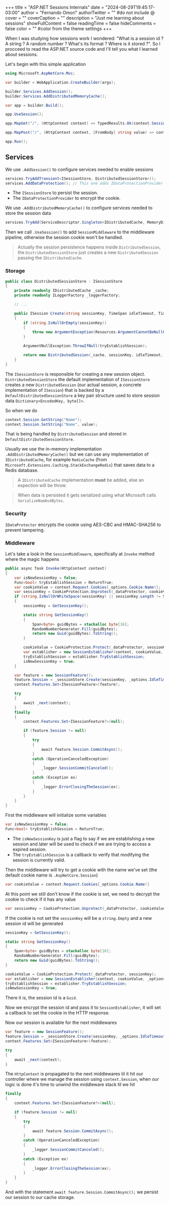 +++
title = "ASP.NET Sessions Internals"
date = "2024-08-29T19:45:17-03:00"
author = "Fernando Omori"
authorTwitter = "" #do not include @
cover = ""
coverCaption = ""
description = "Just me learning about sessions"
showFullContent = false
readingTime = false
hideComments = false
color = "" #color from the theme settings
+++

When I was studying how sessions work I wondered: "What is a session id ? A string ? A random number ? What's its format ? Where is it stored ?".
So I procceed to read the ASP.NET source code and I'll tell you what I learned about sessions.

Let's begin with this simple application

```csharp
using Microsoft.AspNetCore.Mvc;

var builder = WebApplication.CreateBuilder(args);

builder.Services.AddSession();
builder.Services.AddDistributedMemoryCache();

var app = builder.Build();

app.UseSession();

app.MapGet("/", (HttpContext context) => TypedResults.Ok(context.Session.GetString("Name")));

app.MapPost("/", (HttpContext context, [FromBody] string value) => context.Session.SetString("Name", value));

app.Run();
```

## Services

We use `.AddSession()` to configure services needed to enable sessions

```csharp
services.TryAddTransient<ISessionStore, DistributedSessionStore>();
services.AddDataProtection(); // This one adds IDataProtectionProvider to the DI container
```

- The `ISessionStore` to persist the session.
- The `IDataProtectionProvider` to encrypt the cookie.

We use `.AddDistributedMemoryCache()` to configure services needed to store the session data

```csharp
services.TryAdd(ServiceDescriptor.Singleton<IDistributedCache, MemoryDistributedCache>());
```

Then we call `.UseSession()` to add `SessionMiddleware` to the middleware pipeline, otherwise the session cookie won't be handled.

> Actually the session persistence happens inside `DistributedSession`, the `DistributedSessionStore` just creates a new `DistributedSession` passing the `IDistributedCache`.

### Storage

```csharp
public class DistributedSessionStore : ISessionStore
{
    private readonly IDistributedCache _cache;
    private readonly ILoggerFactory _loggerFactory;

    // ...

    public ISession Create(string sessionKey, TimeSpan idleTimeout, TimeSpan ioTimeout, Func<bool> tryEstablishSession, bool isNewSessionKey)
    {
        if (string.IsNullOrEmpty(sessionKey))
        {
            throw new ArgumentException(Resources.ArgumentCannotBeNullOrEmpty, nameof(sessionKey));
        }

        ArgumentNullException.ThrowIfNull(tryEstablishSession);

        return new DistributedSession(_cache, sessionKey, idleTimeout, ioTimeout, tryEstablishSession, _loggerFactory, isNewSessionKey);
    }
}
```

The `ISessionStore` is responsible for creating a new session object. `DistributedSessionStore` the default implementation of `ISessionStore` creates a new `DistributedSession` (our actual session, a concrete implementation of `ISession`) that is backed by a `DefaultDistributedSessionStore` a key pair structure used to store session data `Dictionary<EncodedKey, byte[]>`.

So when we do

```csharp
context.Session.GetString("Name");
context.Session.SetString("Name", value);
```

That is being handled by `DistributedSession` and stored in `DefaultDistributedSessionStore`.

Usually we use the in-memory implementation `.AddDistributedMemoryCache()` but we can use any implementation of `IDistributedCache`, for example `RedisCache` (from `Microsoft.Extensions.Caching.StackExchangeRedis`) that saves data to a Redis database.

> A `IDistributedCache` implementation **must** be added, else an expection will be throw.

> When data is persisted it gets serialized using what Microsoft calls `SerializeNumAs4Bytes`.

### Security

`IDataProtector` encrypts the cookie using AES-CBC and HMAC-SHA256 to prevent tampering.

### Middleware

Let's take a look in the `SessionMiddleware`, specifically at `Invoke` method where the magic happens

```csharp
public async Task Invoke(HttpContext context)
{
    var isNewSessionKey = false;
    Func<bool> tryEstablishSession = ReturnTrue;
    var cookieValue = context.Request.Cookies[_options.Cookie.Name!];
    var sessionKey = CookieProtection.Unprotect(_dataProtector, cookieValue, _logger);
    if (string.IsNullOrWhiteSpace(sessionKey) || sessionKey.Length != SessionKeyLength)
    {
        sessionKey = GetSessionKey();

        static string GetSessionKey()
        {
            Span<byte> guidBytes = stackalloc byte[16];
            RandomNumberGenerator.Fill(guidBytes);
            return new Guid(guidBytes).ToString();
        }

        cookieValue = CookieProtection.Protect(_dataProtector, sessionKey);
        var establisher = new SessionEstablisher(context, cookieValue, _options);
        tryEstablishSession = establisher.TryEstablishSession;
        isNewSessionKey = true;
    }

    var feature = new SessionFeature();
    feature.Session = _sessionStore.Create(sessionKey, _options.IdleTimeout, _options.IOTimeout, tryEstablishSession, isNewSessionKey);
    context.Features.Set<ISessionFeature>(feature);

    try
    {
        await _next(context);
    }
    finally
    {
        context.Features.Set<ISessionFeature?>(null);

        if (feature.Session != null)
        {
            try
            {
                await feature.Session.CommitAsync();
            }
            catch (OperationCanceledException)
            {
                _logger.SessionCommitCanceled();
            }
            catch (Exception ex)
            {
                _logger.ErrorClosingTheSession(ex);
            }
        }
    }
}
```

First the middleware will initialize some variables

```csharp
var isNewSessionKey = false;
Func<bool> tryEstablishSession = ReturnTrue;
```

- The `isNewSessionKey` is just a flag to say if we are establishing a new session and later will be used to check if we are trying to access a expired session.
- The `tryEstablishSession` is a callback to verify that modifying the session is currently valid.

Then the middleware will try to get a cookie with the name we've set (the default cookie name is `.AspNetCore.Session`)

```csharp
var cookieValue = context.Request.Cookies[_options.Cookie.Name!]
```

At this point we still don't know if the cookie is set, we need to decrypt the cookie to check if it has any value

```csharp
var sessionKey = CookieProtection.Unprotect(_dataProtector, cookieValue, _logger)
```

If the cookie is not set the `sessionKey` will be a `string.Empty` and a new session id will be generated

```csharp
sessionKey = GetSessionKey();

static string GetSessionKey()
{
    Span<byte> guidBytes = stackalloc byte[16];
    RandomNumberGenerator.Fill(guidBytes);
    return new Guid(guidBytes).ToString();
}

cookieValue = CookieProtection.Protect(_dataProtector, sessionKey);
var establisher = new SessionEstablisher(context, cookieValue, _options);
tryEstablishSession = establisher.TryEstablishSession;
isNewSessionKey = true;
```

There it is, the session id is a `Guid`.

Now we encrypt the session id and pass it to `SessionEstablisher`, it will set a callback to set the cookie in the HTTP response.

Now our session is available for the next middlewares

```csharp
var feature = new SessionFeature();
feature.Session = _sessionStore.Create(sessionKey, _options.IdleTimeout, _options.IOTimeout, tryEstablishSession, isNewSessionKey);
context.Features.Set<ISessionFeature>(feature);

try
{
    await _next(context);
}
```

The `HttpContext` is propagated to the next middlewares til it hit our controller where we manage the session using `context.Session`, when our logic is done it's time to unwind the middleware stack til we hit

```csharp
finally
{
    context.Features.Set<ISessionFeature?>(null);

    if (feature.Session != null)
    {
        try
        {
            await feature.Session.CommitAsync();
        }
        catch (OperationCanceledException)
        {
            _logger.SessionCommitCanceled();
        }
        catch (Exception ex)
        {
            _logger.ErrorClosingTheSession(ex);
        }
    }
}
```

And with the statement `await feature.Session.CommitAsync();` we persist our session to our cache storage.